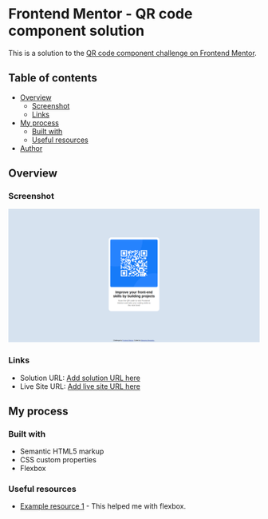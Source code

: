 # Frontend Mentor - QR code component solution

This is a solution to the [QR code component challenge on Frontend Mentor](https://www.frontendmentor.io/challenges/qr-code-component-iux_sIO_H).

## Table of contents

- [Overview](#overview)
  - [Screenshot](#screenshot)
  - [Links](#links)
- [My process](#my-process)
  - [Built with](#built-with)
  - [Useful resources](#useful-resources)
- [Author](#author)

## Overview

### Screenshot

![](./QR-Website.png)

### Links

- Solution URL: [Add solution URL here](https://github.com/AlexMagargiu/FM-QR-Code/tree/main)
- Live Site URL: [Add live site URL here](https://alexmagargiu.github.io/FM-QR-Code/)

## My process

### Built with

- Semantic HTML5 markup
- CSS custom properties
- Flexbox

### Useful resources

- [Example resource 1](https://flexbox.malven.co/) - This helped me with flexbox.
